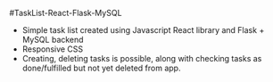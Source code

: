 #TaskList-React-Flask-MySQL
- Simple task list created using Javascript React library and Flask + MySQL backend
- Responsive CSS
- Creating, deleting tasks is possible, along with checking tasks as done/fulfilled but not yet deleted from app.
